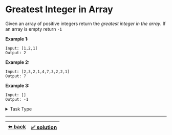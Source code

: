 # Greatest Integer in Array

Given an array of positive integers return the _greatest integer in the array_. If an array is empty return `-1`

__Example 1:__

```
Input: [1,2,1]
Output: 2
```

__Example 2:__

```
Input: [2,3,2,1,4,7,3,2,2,1]
Output: 7
```

__Example 3:__

```
Input: []
Output: -1
```

<details>

<summary>Task Type</summary>

- __`Array and Counter`__
  <details>

  <summary><i><b><code>Iterate an array keeping one or more max or min counters</code></b></i></summary>

    The Approach is that we create a counter and then iterate the array. If we come across an element in the array whose value is greater than the current value of the counter then we set the value of this element to the counter and keep on iterating. This way at the end of the iteration of the entire array our counter is going to hold the value of the greatest element of the array. We can also use this Approach to find the smallest element of the array: iterate the array updating the counter if we come across a value in the array that is smaller than the current value of the counter

    __Note:__ only make sure to _initialize_ the counter to a value that is definitely going to be smaller (to find max value of the array) or greater (to find min value of the array) than the first element of the array (for example `-Infinity` or `Infinity`) or simply initialize the counter to the first value of the array and start iterating the array from the second element

    __Note:__ a counter that keeps track of the greatest value in the array we call "max counter" and a counter that keeps track of the smallest value in the array we call "min counter"

    In order to solve this Task we merely need to create and keep track of a max counter iterating the array and return the max counter. Initialize the max counter to `-1`

  </details>

</details>

---

| [:arrow_left: back](../README.md) | [:white_check_mark: solution](./solution.js) |
| :---: | :---: |
